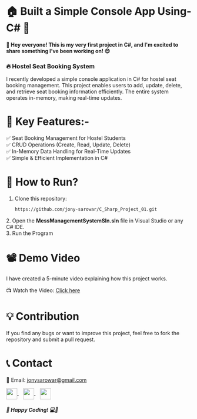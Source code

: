 # 🏠 Built a Simple Console App Using- C# 🚀
<h4>👋 Hey everyone! This is my very first project in C#, and I'm excited to share something I’ve been working on! 😊</h4>
<h3>🔥 Hostel Seat Booking System</h3>
I recently developed a simple console application in C# for hostel seat booking management. This project enables users to add, update, delete, and retrieve seat booking information efficiently. The entire system operates in-memory, making real-time updates.

# 🌟 Key Features:-
✅ Seat Booking Management for Hostel Students<br>
✅ CRUD Operations (Create, Read, Update, Delete)<br>
✅ In-Memory Data Handling for Real-Time Updates<br>
✅ Simple & Efficient Implementation in C#<br>

# 🚀 How to Run?
1. Clone this repository:
   ```bash
   https://github.com/jony-sarowar/C_Sharp_Project_01.git
2️. Open the <b>MessManagementSystemSln.sln</b> file in Visual Studio or any C# IDE.<br>
3️. Run the Program<br>

# 📽 Demo Video

I have created a 5-minute video explaining how this project works.

📺 Watch the Video: [Click here](https://www.facebook.com/jonysarowar.official/videos/2043157479522948)


# 💡 Contribution
If you find any bugs or want to improve this project, feel free to fork the repository and submit a pull request.

# 📞 Contact <br>
📩 Email:  [jonysarowar@gmail.com](https://mail.google.com/mail/u/0/?tab=rm&ogbl#inbox)

<a href="https://www.linkedin.com/in/jonisarowar/" target="_blank">
    <img src="https://cdn.jsdelivr.net/gh/devicons/devicon/icons/linkedin/linkedin-original.svg" width="30" height="30" style="vertical-align: middle;"/>
</a>
&nbsp;&nbsp;
<a href="https://www.facebook.com/jonysarowar.official" target="_blank">
    <img src="https://cdn.jsdelivr.net/gh/devicons/devicon/icons/facebook/facebook-original.svg" width="30" height="30" style="vertical-align: middle;"/>
</a>
&nbsp;&nbsp;
<a href="https://www.youtube.com/@Jony_Sarowar" target="_blank">
    <img src="https://upload.wikimedia.org/wikipedia/commons/4/42/YouTube_icon_%282013-2017%29.png" width="30" height="30" style="vertical-align: middle;"/>
</a>

<h5>🚀 Happy Coding! 💻🎯</h5>






